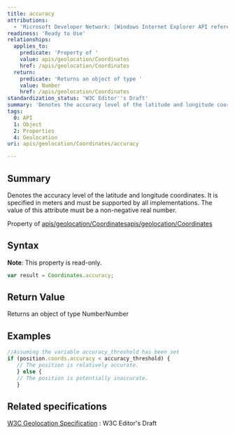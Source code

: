 ```yaml
---
title: accuracy
attributions:
  - 'Microsoft Developer Network: [Windows Internet Explorer API reference Article](http://msdn.microsoft.com/en-us/library/ie/hh828809%28v=vs.85%29.aspx)'
readiness: 'Ready to Use'
relationships:
  applies_to:
    predicate: 'Property of '
    value: apis/geolocation/Coordinates
    href: /apis/geolocation/Coordinates
  return:
    predicate: 'Returns an object of type '
    value: Number
    href: /apis/geolocation/Coordinates
standardization_status: 'W3C Editor''s Draft'
summary: 'Denotes the accuracy level of the latitude and longitude coordinates. It is specified in meters and must be supported by all implementations. The value of this attribute must be a non-negative real number.'
tags:
  0: API
  1: Object
  2: Properties
  4: Geolocation
uri: apis/geolocation/Coordinates/accuracy

---
```

## <span>Summary</span>

Denotes the accuracy level of the latitude and longitude coordinates. It is specified in meters and must be supported by all implementations. The value of this attribute must be a non-negative real number.

Property of [apis/geolocation/Coordinates](/apis/geolocation/Coordinates)[apis/geolocation/Coordinates](/apis/geolocation/Coordinates)

## <span>Syntax</span>

**Note**: This property is read-only.

``` js
var result = Coordinates.accuracy;
```

## <span>Return Value</span>

Returns an object of type NumberNumber

## <span>Examples</span>

``` js
//Assuming the variable accuracy_threshold has been set
if (position.coords.accuracy < accuracy_threshold) {
   // The position is relatively accurate.
   } else {
   // The position is potentially inaccurate.
   }
```

## <span>Related specifications</span>

[W3C Geolocation Specification](http://dev.w3.org/geo/api/spec-source.html)
:   W3C Editor's Draft
